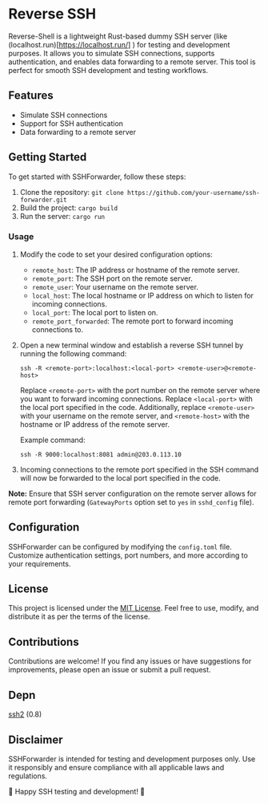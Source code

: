 # Reverse SSH

Reverse-Shell is a lightweight Rust-based dummy SSH server (like (localhost.run)[https://localhost.run/] ) for testing and development purposes. It allows you to simulate SSH connections, supports authentication, and enables data forwarding to a remote server. This tool is perfect for smooth SSH development and testing workflows.

## Features

- Simulate SSH connections
- Support for SSH authentication
- Data forwarding to a remote server

## Getting Started

To get started with SSHForwarder, follow these steps:

1. Clone the repository: `git clone https://github.com/your-username/ssh-forwarder.git`
2. Build the project: `cargo build`
3. Run the server: `cargo run`

### Usage

1. Modify the code to set your desired configuration options:
   - `remote_host`: The IP address or hostname of the remote server.
   - `remote_port`: The SSH port on the remote server.
   - `remote_user`: Your username on the remote server.
   - `local_host`: The local hostname or IP address on which to listen for incoming connections.
   - `local_port`: The local port to listen on.
   - `remote_port_forwarded`: The remote port to forward incoming connections to.
   
4. Open a new terminal window and establish a reverse SSH tunnel by running the following command:
   ```shell
   ssh -R <remote-port>:localhost:<local-port> <remote-user>@<remote-host>
   ```
   Replace `<remote-port>` with the port number on the remote server where you want to forward incoming connections. Replace `<local-port>` with the local port specified in the code. Additionally, replace `<remote-user>` with your username on the remote server, and `<remote-host>` with the hostname or IP address of the remote server.

   Example command:
   ```shell
   ssh -R 9000:localhost:8081 admin@203.0.113.10
   ```

5. Incoming connections to the remote port specified in the SSH command will now be forwarded to the local port specified in the code.

**Note:** Ensure that SSH server configuration on the remote server allows for remote port forwarding (`GatewayPorts` option set to `yes` in `sshd_config` file).
## Configuration

SSHForwarder can be configured by modifying the `config.toml` file. Customize authentication settings, port numbers, and more according to your requirements.

## License

This project is licensed under the [MIT License](LICENSE). Feel free to use, modify, and distribute it as per the terms of the license.

## Contributions

Contributions are welcome! If you find any issues or have suggestions for improvements, please open an issue or submit a pull request.

## Depn

[ssh2](https://github.com/alexcrichton/ssh2-rs) (0.8)

## Disclaimer

SSHForwarder is intended for testing and development purposes only. Use it responsibly and ensure compliance with all applicable laws and regulations.

🚀 Happy SSH testing and development! 🚀

